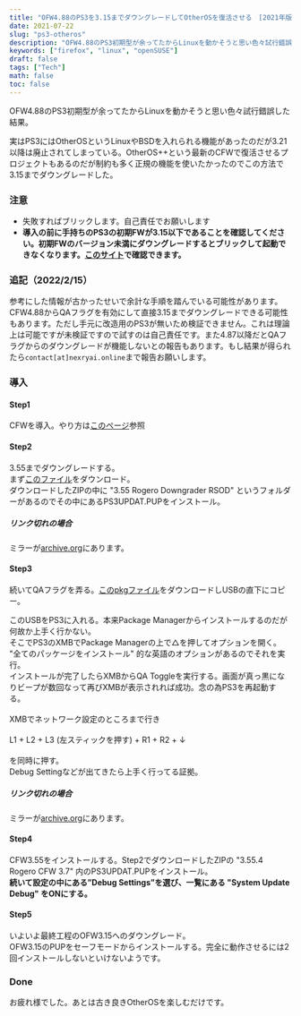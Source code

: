 ```yaml
---
title: "OFW4.88のPS3を3.15までダウングレードしてOtherOSを復活させる　[2021年版]"
date: 2021-07-22
slug: "ps3-otheros"
description: "OFW4.88のPS3初期型が余ってたからLinuxを動かそうと思い色々試行錯誤した結果。"
keywords: ["firefox", "linux", "openSUSE"]
draft: false
tags: ["Tech"]
math: false
toc: false
---
```


OFW4.88のPS3初期型が余ってたからLinuxを動かそうと思い色々試行錯誤した結果。<br>

実はPS3にはOtherOSというLinuxやBSDを入れられる機能があったのだが3.21以降は廃止されてしまっている。OtherOS++という最新のCFWで復活させるプロジェクトもあるのだが制約も多く正規の機能を使いたかったのでこの方法で3.15までダウングレードした。

### 注意
 - 失敗すればブリックします。自己責任でお願いします
 - **導入の前に手持ちのPS3の初期FWが3.15以下であることを確認してください。初期FWのバージョン未満にダウングレードするとブリックして起動できなくなります。[このサイト](https://www.psdevwiki.com/ps3/SKU_Models)で確認できます。**

### 追記（2022/2/15）
参考にした情報が古かったせいで余計な手順を踏んでいる可能性があります。CFW4.88からQAフラグを有効にして直接3.15までダウングレードできる可能性もあります。ただし手元に改造用のPS3が無いため検証できません。これは理論上は可能ですが未検証ですので試すのは自己責任です。また4.87以降だとQAフラグからのダウングレードが機能しないとの報告もあります。もし結果が得られたら`contact[at]nexryai.online`まで報告お願いします。

### 導入

#### Step1
CFWを導入。やり方は[このページ](https://yyoossk.blogspot.com/2021/06/ps3488cfw.html)参照

#### Step2
3.55までダウングレードする。   
まず[このファイル](https://mega.co.nz/#!rYVhnAYI!vxg9QBSDXMDTW0HXnRli6h_4nUOlTq2e2ungYnqi-hE)をダウンロード。  
ダウンロードしたZIPの中に "3.55 Rogero Downgrader RSOD" というフォルダーがあるのでその中にあるPS3UPDAT.PUPをインストール。

##### リンク切れの場合
ミラーが[archive.org](https://archive.org/details/ps3-downgrade-cfws)にあります。

#### Step3
続いてQAフラグを弄る。[このpkgファイル](https://store.brewology.com/ahomebrew.php?brewid=219)をダウンロードしUSBの直下にコピー。<br>

このUSBをPS3に入れる。本来Package Managerからインストールするのだが何故か上手く行かない。  
そこでPS3のXMBでPackage Managerの上で△を押してオプションを開く。 "全てのパッケージをインストール" 的な英語のオプションがあるのでそれを実行。  
インストールが完了したらXMBからQA Toggleを実行する。画面が真っ黒になりビープが数回なって再びXMBが表示されれば成功。念の為PS3を再起動する。<br><br>
XMBでネットワーク設定のところまで行き<br><br>
L1 + L2 + L3 (左スティックを押す) + R1 + R2 + ↓ <br><br>
を同時に押す。  
Debug Settingなどが出てきたら上手く行ってる証拠。

##### リンク切れの場合
ミラーが[archive.org](https://archive.org/details/toggle_qa)にあります。

#### Step4
CFW3.55をインストールする。Step2でダウンロードしたZIPの "3.55.4 Rogero CFW 3.7" 内のPS3UPDAT.PUPをインストール。  
**続いて設定の中にある”Debug Settings”を選び、一覧にある "System Update Debug" をONにする。**

#### Step5
いよいよ最終工程のOFW3.15へのダウングレード。  
OFW3.15のPUPをセーフモードからインストールする。完全に動作させるには2回インストールしないといけないようです。

### Done
お疲れ様でした。あとは古き良きOtherOSを楽しむだけです。
